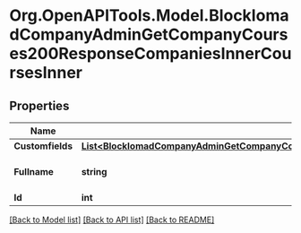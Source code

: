 # Org.OpenAPITools.Model.BlockIomadCompanyAdminGetCompanyCourses200ResponseCompaniesInnerCoursesInner

## Properties

Name | Type | Description | Notes
------------ | ------------- | ------------- | -------------
**Customfields** | [**List&lt;BlockIomadCompanyAdminGetCompanyCourses200ResponseCompaniesInnerCoursesInnerCustomfieldsInner&gt;**](BlockIomadCompanyAdminGetCompanyCourses200ResponseCompaniesInnerCoursesInnerCustomfieldsInner.md) |  | [optional] 
**Fullname** | **string** | Course full name | [optional] [default to "null"]
**Id** | **int** | Course ID | [optional] 

[[Back to Model list]](../README.md#documentation-for-models) [[Back to API list]](../README.md#documentation-for-api-endpoints) [[Back to README]](../README.md)

